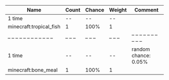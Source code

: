 | Name                    | Count | Chance | Weight | Comment              |
| ----------------------- | ----- | ------ | ------ | -------------------- |
| 1 time                  |    -- |     -- |     -- |                      |
| minecraft:tropical_fish |     1 |   100% |      1 |                      |
| – – – – – – – – – – – – | – – – | – – –  | – – –  | – – – – – – – – – –  |
| 1 time                  |    -- |     -- |     -- | random chance: 0.05% |
| minecraft:bone_meal     |     1 |   100% |      1 |                      |